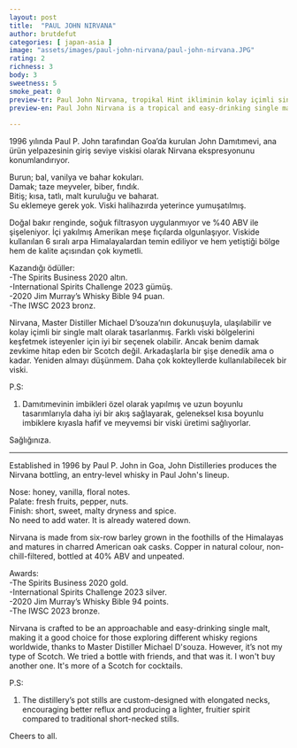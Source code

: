 ```yaml
---
layout: post
title:  "PAUL JOHN NIRVANA"
author: brutdefut
categories: [ japan-asia ]
image: "assets/images/paul-john-nirvana/paul-john-nirvana.JPG"
rating: 2
richness: 3
body: 3
sweetness: 5
smoke_peat: 0
preview-tr: Paul John Nirvana, tropikal Hint ikliminin kolay içimli single maltı.        
preview-en: Paul John Nirvana is a tropical and easy-drinking single malt.       
     
---
```


1996 yılında Paul P. John tarafından Goa’da kurulan John Damıtımevi, ana ürün yelpazesinin giriş seviye viskisi olarak Nirvana ekspresyonunu konumlandırıyor.   

Burun; bal, vanilya ve bahar kokuları.   
Damak; taze meyveler, biber, fındık.  
Bitiş; kısa, tatlı, malt kuruluğu ve baharat.  
Su eklemeye gerek yok. Viski halihazırda yeterince yumuşatılmış.  

Doğal bakır renginde, soğuk filtrasyon uygulanmıyor ve %40 ABV ile şişeleniyor. İçi yakılmış Amerikan meşe fıçılarda olgunlaşıyor. Viskide kullanılan 6 sıralı arpa Himalayalardan temin ediliyor ve hem yetiştiği bölge hem de kalite açısından çok kıymetli.  

Kazandığı ödüller:  
-The Spirits Business 2020 altın.  
-International Spirits Challenge 2023 gümüş.  
-2020 Jim Murray’s Whisky Bible 94 puan.  
-The IWSC 2023 bronz.  

Nirvana, Master Distiller Michael D’souza’nın dokunuşuyla, ulaşılabilir ve kolay içimli bir single malt olarak tasarlanmış. Farklı viski bölgelerini keşfetmek isteyenler için iyi bir seçenek olabilir. Ancak benim damak zevkime hitap eden bir Scotch değil. Arkadaşlarla bir şişe denedik ama o kadar. Yeniden almayı düşünmem. Daha çok kokteyllerde kullanılabilecek bir viski.  

P.S:  
1. Damıtımevinin imbikleri özel olarak yapılmış ve uzun boyunlu tasarımlarıyla daha iyi bir akış sağlayarak, geleneksel kısa boyunlu imbiklere kıyasla hafif ve meyvemsi bir viski üretimi sağlıyorlar.  

Sağlığınıza.        
   
-----------------------------------------------

<p id="english"></p>

Established in 1996 by Paul P. John in Goa, John Distilleries produces the Nirvana bottling, an entry-level whisky in Paul John's lineup.   

Nose: honey, vanilla, floral notes.  
Palate: fresh fruits, pepper, nuts.   
Finish: short, sweet, malty dryness and spice.  
No need to add water. It is already watered down.  

Nirvana is made from six-row barley grown in the foothills of the Himalayas and matures in charred American oak casks. Copper in natural colour, non-chill-filtered, bottled at 40% ABV and unpeated.  

Awards:   
-The Spirits Business 2020 gold.  
-International Spirits Challenge 2023 silver.  
-2020 Jim Murray’s Whisky Bible 94 points.  
-The IWSC 2023 bronze.   

Nirvana is crafted to be an approachable and easy-drinking single malt, making it a good choice for those exploring different whisky regions worldwide, thanks to Master Distiller Michael D'souza. However, it’s not my type of Scotch. We tried a bottle with friends, and that was it. I won't buy another one. It's more of a Scotch for cocktails.    

P.S:  
1. The distillery’s pot stills are custom-designed with elongated necks, encouraging better reflux and producing a lighter, fruitier spirit compared to traditional short-necked stills.  

Cheers to all.        
